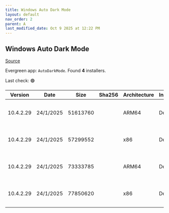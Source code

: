 ```yaml
---
title: Windows Auto Dark Mode
layout: default
nav_order: 2
parent: A
last_modified_date: Oct 9 2025 at 12:22 PM
---
```


## Windows Auto Dark Mode

[Source](https://github.com/AutoDarkMode/Windows-Auto-Night-Mode)

Evergreen app: `AutoDarkMode`. Found **4** installers.

Last check: 🟢

| Version   | Date      | Size     | Sha256 | Architecture | InstallerType | Type | URI                                                                                                                                                                                                                                            |
| --------- | --------- | -------- | ------ | ------------ | ------------- | ---- | ---------------------------------------------------------------------------------------------------------------------------------------------------------------------------------------------------------------------------------------------- |
| 10.4.2.29 | 24/1/2025 | 51613760 |        | ARM64        | Default       | exe  | [https://github.com/AutoDarkMode/Windows-Auto-Night-Mode/releases/download/10.4.2.29/AutoDarkModeX_10.4.2.29_ARM64.exe](https://github.com/AutoDarkMode/Windows-Auto-Night-Mode/releases/download/10.4.2.29/AutoDarkModeX_10.4.2.29_ARM64.exe) |
| 10.4.2.29 | 24/1/2025 | 57299552 |        | x86          | Default       | exe  | [https://github.com/AutoDarkMode/Windows-Auto-Night-Mode/releases/download/10.4.2.29/AutoDarkModeX_10.4.2.29_x86.exe](https://github.com/AutoDarkMode/Windows-Auto-Night-Mode/releases/download/10.4.2.29/AutoDarkModeX_10.4.2.29_x86.exe)     |
| 10.4.2.29 | 24/1/2025 | 73333785 |        | ARM64        | Default       | zip  | [https://github.com/AutoDarkMode/Windows-Auto-Night-Mode/releases/download/10.4.2.29/AutoDarkModeX_10.4.2.29_ARM64.zip](https://github.com/AutoDarkMode/Windows-Auto-Night-Mode/releases/download/10.4.2.29/AutoDarkModeX_10.4.2.29_ARM64.zip) |
| 10.4.2.29 | 24/1/2025 | 77850620 |        | x86          | Default       | zip  | [https://github.com/AutoDarkMode/Windows-Auto-Night-Mode/releases/download/10.4.2.29/AutoDarkModeX_10.4.2.29_x86.zip](https://github.com/AutoDarkMode/Windows-Auto-Night-Mode/releases/download/10.4.2.29/AutoDarkModeX_10.4.2.29_x86.zip)     |
